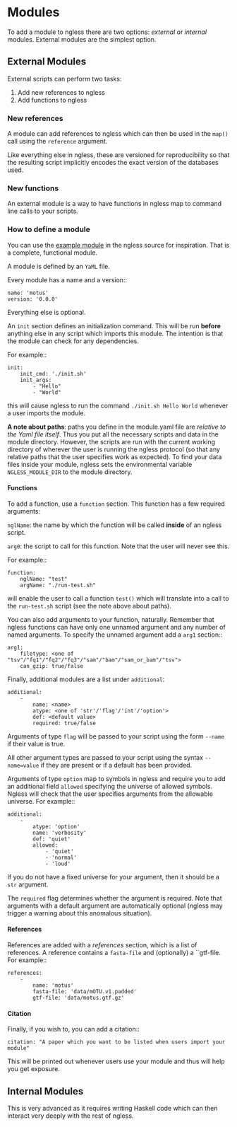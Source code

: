 # Modules

To add a module to ngless there are two options: *external* or *internal*
modules. External modules are the simplest option.

## External Modules

External scripts can perform two tasks:

1. Add new references to ngless
2. Add functions to ngless

### New references

A module can add references to ngless which can then be used in the `map()`
call using the `reference` argument.

Like everything else in ngless, these are versioned for reproducibility so that
the resulting script implicitly encodes the exact version of the databases used.

### New functions

An external module is a way to have functions in ngless map to command line
calls to your scripts.


### How to define a module

You can use the [example
module](https://github.com/luispedro/ngless/blob/master/Modules/example-cmd.ngm/0.0/module.yaml)
in the ngless source for inspiration. That is a complete, functional module.

A module is defined by an ``YaML`` file.

Every module has a name and a version::

    name: 'motus'
    version: '0.0.0'

Everything else is optional.

An ``init`` section defines an initialization command. This will be run
**before** anything else in any script which imports this module. The intention
is that the module can check for any dependencies.

For example::

    init:
        init_cmd: './init.sh'
        init_args:
            - "Hello"
            - "World"

this will cause ngless to run the command ``./init.sh Hello World`` whenever a
user imports the module.

**A note about paths**: paths you define in the module.yaml file are *relative
to the Yaml file itself*. Thus you put all the necessary scripts and data in
the module directory. However, the scripts are run with the current working
directory of wherever the user is running the ngless protocol (so that any
relative paths that the user specifies work as expected). To find your data
files inside your module, ngless sets the environmental variable
``NGLESS_MODULE_DIR`` to the module directory.

#### Functions

To add a function, use a ``function`` section. This function has a few required
arguments:

``nglName``: the name by which the function will be called **inside** of an
ngless script.

``arg0``: the script to call for this function. Note that the user will never
see this.


For example::

    function:
        nglName: "test"
        argName: "./run-test.sh"

will enable the user to call a function ``test()`` which will translate into a
call to the ``run-test.sh`` script (see the note above about paths).

You can also add arguments to your function, naturally. Remember that ngless
functions can have only one unnamed argument and any number of named arguments.
To specify the unnamed argument add a ``arg1`` section::

    arg1:
        filetype: <one of "tsv"/"fq1"/"fq2"/"fq3"/"sam"/"bam"/"sam_or_bam"/"tsv">
        can_gzip: true/false

Finally, additional modules are a list under ``additional``:

    additional:
        -
            name: <name>
            atype: <one of 'str'/'flag'/'int'/'option'>
            def: <default value>
            required: true/false

Arguments of type ``flag`` will be passed to your script using the form
``--name`` if their value is true.

All other argument types are passed to your script using the syntax
``--name=value`` if they are present or if a default has been provided.

Arguments of type ``option`` map to symbols in ngless and require you to add an
additional field ``allowed`` specifying the universe of allowed symbols. Ngless
will check that the user specifies arguments from the allowable universe. For
example::

    additional:
        -
            atype: 'option'
            name: 'verbosity'
            def: 'quiet'
            allowed:
                - 'quiet'
                - 'normal'
                - 'loud'

If you do not have a fixed universe for your argument, then it should be a
``str`` argument.

The ``required`` flag determines whether the argument is required. Note that
arguments with a default argument are automatically optional (ngless may
trigger a warning about this anomalous situation).

#### References

References are added with a *references* section, which is a list of
references. A reference contains a ``fasta-file`` and (optionally) a
``gtf-file. For example::

    references:
        -
            name: 'motus'
            fasta-file: 'data/mOTU.v1.padded'
            gtf-file: 'data/motus.gtf.gz'


#### Citation

Finally, if you wish to, you can add a citation::

    citation: "A paper which you want to be listed when users import your module"

This will be printed out whenever users use your module and thus will help you
get exposure.

## Internal Modules

This is very advanced as it requires writing Haskell code which can then
interact very deeply with the rest of ngless.

